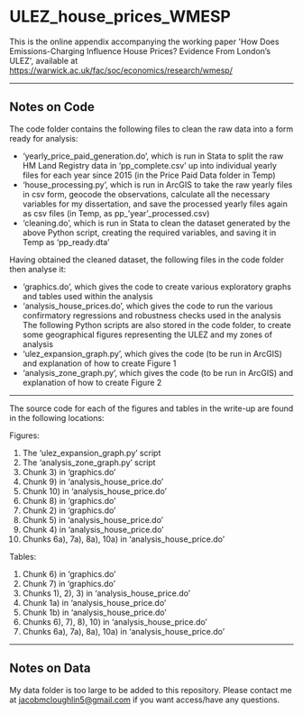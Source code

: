 # ULEZ_house_prices_WMESP
This is the online appendix accompanying the working paper 'How Does Emissions-Charging Influence House Prices? Evidence From London’s ULEZ', available at https://warwick.ac.uk/fac/soc/economics/research/wmesp/

----

## Notes on Code
The code folder contains the following files to clean the raw data into a form ready for analysis:

-	‘yearly_price_paid_generation.do’, which is run in Stata to split the raw HM Land Registry data in ‘pp_complete.csv’ up into individual yearly files for each year since 2015 (in the Price Paid Data folder in Temp)
-	‘house_processing.py’, which is run in ArcGIS to take the raw yearly files in csv form, geocode the observations, calculate all the necessary variables for my dissertation, and save the processed yearly files again as csv files (in Temp, as pp_’year’_processed.csv)
-	‘cleaning.do’, which is run in Stata to clean the dataset generated by the above Python script, creating the required variables, and saving it in Temp as ‘pp_ready.dta’

Having obtained the cleaned dataset, the following files in the code folder then analyse it:

-	‘graphics.do’, which gives the code to create various exploratory graphs and tables used within the analysis
-	‘analysis_house_prices.do’, which gives the code to run the various confirmatory regressions and robustness checks used in the analysis
The following Python scripts are also stored in the code folder, to create some geographical figures representing the ULEZ and my zones of analysis
-	‘ulez_expansion_graph.py’, which gives the code (to be run in ArcGIS) and explanation of how to create Figure 1
-	‘analysis_zone_graph.py’, which gives the code (to be run in ArcGIS) and explanation of how to create Figure 2

----

The source code for each of the figures and tables in the write-up are found in the following locations:

Figures:
1)	The ‘ulez_expansion_graph.py’ script
2)	The ‘analysis_zone_graph.py’ script
3)	Chunk 3) in ‘graphics.do’
4)	Chunk 9) in ‘analysis_house_price.do’
5)	Chunk 10) in ‘analysis_house_price.do’
6)	Chunk 8) in ‘graphics.do’
7)	Chunk 2) in ‘graphics.do’
8)	Chunk 5) in ‘analysis_house_price.do’
9)	Chunk 4) in ‘analysis_house_price.do’
10)	Chunks 6a), 7a), 8a), 10a) in ‘analysis_house_price.do’
    
Tables:
1)	Chunk 6) in ‘graphics.do’
2)	Chunk 7) in ‘graphics.do’
3)	Chunks 1), 2), 3) in ‘analysis_house_price.do’
4)	Chunk 1a) in ‘analysis_house_price.do’
5)	Chunk 1b) in ‘analysis_house_price.do’
6)	Chunks 6), 7), 8), 10) in ‘analysis_house_price.do’
7)	Chunks 6a), 7a), 8a), 10a) in ‘analysis_house_price.do’

   
----

## Notes on Data
My data folder is too large to be added to this repository. Please contact me at jacobmcloughlin5@gmail.com if you want access/have any questions.
